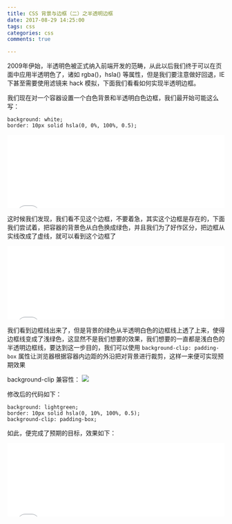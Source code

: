 ```yaml
---
title: CSS 背景与边框（二）之半透明边框
date: 2017-08-29 14:25:00
tags: css
categories: css
comments: true

---
```



2009年伊始，半透明色被正式纳入前端开发的范畴，从此以后我们终于可以在页面中应用半透明色了，诸如 rgba()，hsla() 等属性，但是我们要注意做好回退，IE下甚至需要使用滤镜来 hack 模拟，下面我们看看如何实现半透明边框。

<!--more-->

我们现在对一个容器设置一个白色背景和半透明白色边框，我们最开始可能这么写：

```
background: white;
border: 10px solid hsla(0, 0%, 100%, 0.5);
```

<iframe src="//html.shenyujie.cc/facebox-hsla.html" width="100%" height="170px" frameborder="0" scrolling="no"> </iframe>

这时候我们发现，我们看不见这个边框，不要着急，其实这个边框是存在的，下面我们尝试着，把容器的背景色从白色换成绿色，并且我们为了好作区分，把边框从实线改成了虚线，就可以看到这个边框了

<iframe src="//html.shenyujie.cc/facebox-hsla-withbg.html" width="100%" height="170px" frameborder="0" scrolling="no"> </iframe>

我们看到边框线出来了，但是背景的绿色从半透明白色的边框线上透了上来，使得边框线变成了浅绿色，这显然不是我们想要的效果，我们想要的一直都是浅白色的半透明边框线，要达到这一步目的，我们可以使用 `background-clip: padding-box` 属性让浏览器根据容器内边距的外沿把对背景进行裁剪，这样一来便可实现预期效果  

background-clip 兼容性：
![](//img.shenyujie.cc/2018-8-19-background-clip.png)

修改后的代码如下：

```
background: lightgreen;
border: 10px solid hsla(0, 10%, 100%, 0.5);
background-clip: padding-box;
```

如此，便完成了预期的目标，效果如下：

<iframe src="//html.shenyujie.cc/facebox-final.html" width="100%" height="170px" frameborder="0" scrolling="no"> </iframe>